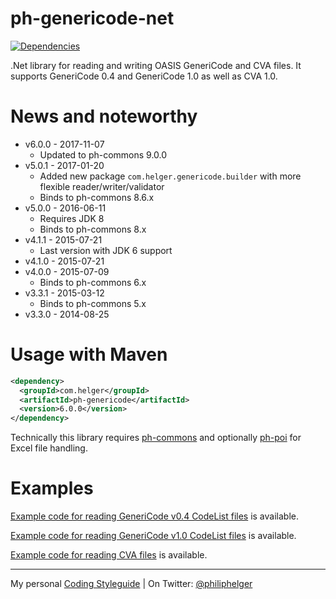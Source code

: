 # ph-genericode-net

[![Dependencies](https://www.versioneye.com/user/projects/5641ff234d415e001b00070c/badge.svg?style=flat)](https://www.versioneye.com/user/projects/5641ff234d415e001b00070c)

.Net library for reading and writing OASIS GeneriCode and CVA files.
It supports GeneriCode 0.4 and GeneriCode 1.0 as well as CVA 1.0.

# News and noteworthy
* v6.0.0 - 2017-11-07
  * Updated to ph-commons 9.0.0
* v5.0.1 - 2017-01-20
  * Added new package `com.helger.genericode.builder` with more flexible reader/writer/validator
  * Binds to ph-commons 8.6.x
* v5.0.0 - 2016-06-11
  * Requires JDK 8
  * Binds to ph-commons 8.x
* v4.1.1 - 2015-07-21
  * Last version with JDK 6 support
* v4.1.0 - 2015-07-21   
* v4.0.0 - 2015-07-09
  * Binds to ph-commons 6.x
* v3.3.1 - 2015-03-12
  * Binds to ph-commons 5.x
* v3.3.0 - 2014-08-25

# Usage with Maven
```xml
<dependency>
  <groupId>com.helger</groupId>
  <artifactId>ph-genericode</artifactId>
  <version>6.0.0</version>
</dependency>
```

Technically this library requires [ph-commons](https://github.com/phax/ph-commons) and optionally [ph-poi](https://github.com/phax/ph-poi) for Excel file handling.

# Examples

[Example code for reading GeneriCode v0.4 CodeList files](https://github.com/phax/ph-genericode/blob/master/src/test/java/com/helger/genericode/Genericode04CodeListMarshallerTest.java) is available.

[Example code for reading GeneriCode v1.0 CodeList files](https://github.com/phax/ph-genericode/blob/master/src/test/java/com/helger/genericode/Genericode10CodeListMarshallerTest.java) is available.

[Example code for reading CVA files](https://github.com/phax/ph-genericode/blob/master/src/test/java/com/helger/cva/CVA10MarshallerTest.java) is available.

---

My personal [Coding Styleguide](https://github.com/phax/meta/blob/master/CodingStyleguide.md) |
On Twitter: <a href="https://twitter.com/philiphelger">@philiphelger</a>
